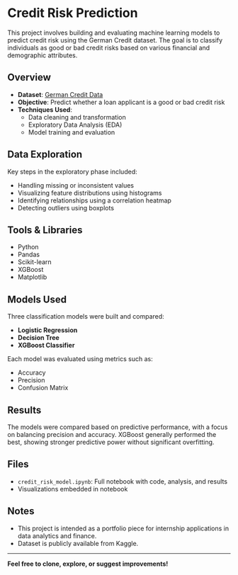 # Credit Risk Prediction

This project involves building and evaluating machine learning models to predict credit risk using the German Credit dataset. The goal is to classify individuals as good or bad credit risks based on various financial and demographic attributes.

## Overview

- **Dataset**: [German Credit Data](https://www.kaggle.com/datasets/uciml/german-credit)  
- **Objective**: Predict whether a loan applicant is a good or bad credit risk  
- **Techniques Used**:
  - Data cleaning and transformation
  - Exploratory Data Analysis (EDA)
  - Model training and evaluation

## Data Exploration

Key steps in the exploratory phase included:
- Handling missing or inconsistent values
- Visualizing feature distributions using histograms
- Identifying relationships using a correlation heatmap
- Detecting outliers using boxplots

## Tools & Libraries

- Python
- Pandas
- Scikit-learn
- XGBoost
- Matplotlib

## Models Used

Three classification models were built and compared:
- **Logistic Regression**
- **Decision Tree**
- **XGBoost Classifier**

Each model was evaluated using metrics such as:
- Accuracy
- Precision
- Confusion Matrix

## Results

The models were compared based on predictive performance, with a focus on balancing precision and accuracy. XGBoost generally performed the best, showing stronger predictive power without significant overfitting.

## Files

- `credit_risk_model.ipynb`: Full notebook with code, analysis, and results
- Visualizations embedded in notebook

## Notes

- This project is intended as a portfolio piece for internship applications in data analytics and finance.
- Dataset is publicly available from Kaggle.

---

**Feel free to clone, explore, or suggest improvements!**

